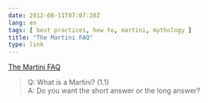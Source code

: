 ```yaml
---
date: 2012-08-11T07:07:28Z
lang: en
tags: [ best practices, how to, martini, mythology ]
title: "The Martini FAQ"
type: link
---
```


[The Martini FAQ](http://www.rdwarf.com/users/mink/martinifaq.html)

> Q: What is a Martini? (1.1)\
> A: Do you want the short answer or the long answer?

